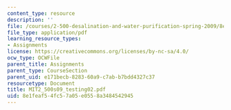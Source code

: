 ```yaml
---
content_type: resource
description: ''
file: /courses/2-500-desalination-and-water-purification-spring-2009/8e1feaf54fc57a05e0558a3484542945_MIT2_500s09_testing02.pdf
file_type: application/pdf
learning_resource_types:
- Assignments
license: https://creativecommons.org/licenses/by-nc-sa/4.0/
ocw_type: OCWFile
parent_title: Assignments
parent_type: CourseSection
parent_uid: e171becb-8283-60a9-c7ab-b7bdd4327c37
resourcetype: Document
title: MIT2_500s09_testing02.pdf
uid: 8e1feaf5-4fc5-7a05-e055-8a3484542945
---
```

